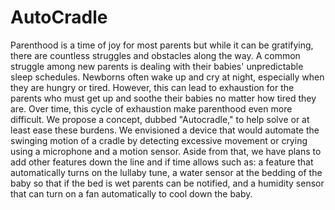 # AutoCradle

Parenthood is a time of joy for most parents but while it can be gratifying, there are countless struggles and obstacles along the way. A common struggle among new parents is dealing with their babies' unpredictable sleep schedules. Newborns often wake up and cry at night, especially when they are hungry or tired. However, this can lead to exhaustion for the parents who must get up and soothe their babies no matter how tired they are. Over time, this cycle of exhaustion make parenthood even more difficult. We propose a concept, dubbed "Autocradle," to help solve or at least ease these burdens. We envisioned a device that would automate the swinging motion of a cradle by detecting excessive movement or crying using a microphone and a motion sensor. Aside from that, we have plans to add other features down the line and if time allows such as: a feature that automatically turns on the lullaby tune, a water sensor at the bedding of the baby so that if the bed is wet parents can be notified, and a humidity sensor that can turn on a fan automatically to cool down the baby.

